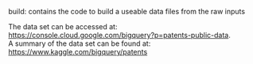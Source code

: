 build: contains the code to build a useable data files from the raw inputs

The data set can be accessed at: https://console.cloud.google.com/bigquery?p=patents-public-data. 
<br>
A summary of the data set can be found at:
https://www.kaggle.com/bigquery/patents
